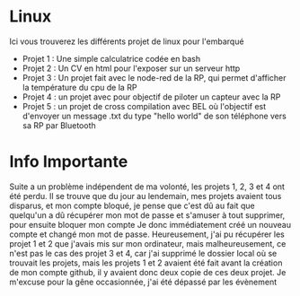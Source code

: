 # Linux
Ici vous trouverez les différents projet de linux pour l'embarqué
* Projet 1 : Une simple calculatrice codée en bash
* Projet 2 : Un CV en html pour l'exposer sur un serveur http
* Projet 3 : Un projet fait avec le node-red de la RP, qui permet d'afficher la température du cpu de la RP
* Projet 4 : un projet avec pour objectif de piloter un capteur avec la RP
* Projet 5 : un projet de cross compilation avec BEL où l'objectif est d'envoyer un message .txt du type "hello world" de son téléphone vers sa RP par Bluetooth

# Info Importante
Suite a un problème indépendent de ma volonté, les projets 1, 2, 3 et 4 ont été perdu.
Il se trouve que du jour au lendemain, mes projets avaient tous disparus, et mon compte bloqué, je pense que c'est dû au fait que quelqu'un a dû récupérer mon mot de passe et s'amuser à tout supprimer, pour ensuite bloquer mon compte
Je donc immédiatement créé un nouveau compte et changé mon mot de passe.
Heureusement, j'ai pu récupérer les projet 1 et 2 que j'avais mis sur mon ordinateur, mais malheureusement, ce n'est pas le cas des projet 3 et 4, car j'ai supprimé le dossier local où se trouvait les projets, mais les projets 1 et 2 avaient été fait avant la création de mon compte github, il y avaient donc deux copie de ces deux projet.
Je m'excuse pour la gêne occasionnée, j'ai été dépassé par les évènement
